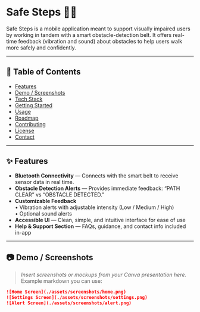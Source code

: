 # Safe Steps 🚶‍♂️

Safe Steps is a mobile application meant to support visually impaired users by working in tandem with a smart obstacle-detection belt. It offers real-time feedback (vibration and sound) about obstacles to help users walk more safely and confidently.

---

## 🧭 Table of Contents

- [Features](#features)  
- [Demo / Screenshots](#demo--screenshots)  
- [Tech Stack](#tech-stack)  
- [Getting Started](#getting-started)  
- [Usage](#usage)  
- [Roadmap](#roadmap)  
- [Contributing](#contributing)  
- [License](#license)  
- [Contact](#contact)  

---

## ✨ Features

- **Bluetooth Connectivity** — Connects with the smart belt to receive sensor data in real time.  
- **Obstacle Detection Alerts** — Provides immediate feedback: “PATH CLEAR” vs “OBSTACLE DETECTED.”  
- **Customizable Feedback**  
  • Vibration alerts with adjustable intensity (Low / Medium / High)  
  • Optional sound alerts  
- **Accessible UI** — Clean, simple, and intuitive interface for ease of use  
- **Help & Support Section** — FAQs, guidance, and contact info included in-app  

---

## 📷 Demo / Screenshots

> _Insert screenshots or mockups from your Canva presentation here._  
> Example markdown you can use:

```md
![Home Screen](./assets/screenshots/home.png)  
![Settings Screen](./assets/screenshots/settings.png)  
![Alert Screen](./assets/screenshots/alert.png)  
